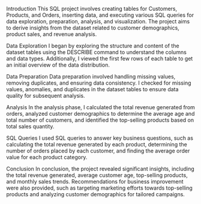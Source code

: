 Introduction
This SQL project involves creating tables for Customers, Products, and Orders, inserting data, 
and executing various SQL queries for data exploration, preparation, analysis, and visualization. 
The project aims to derive insights from the dataset related to customer demographics, product 
sales, and revenue analysis.

Data Exploration
I began by exploring the structure and content of the dataset tables using the DESCRIBE command 
to understand the columns and data types. Additionally, I viewed the first few rows of each 
table to get an initial overview of the data distribution.

Data Preparation
Data preparation involved handling missing values, removing duplicates, and ensuring data 
consistency. I checked for missing values, anomalies, and duplicates in the dataset tables to 
ensure data quality for subsequent analysis.

Analysis
In the analysis phase, I calculated the total revenue generated from orders, analyzed customer 
demographics to determine the average age and total number of customers, and identified the 
top-selling products based on total sales quantity.

SQL Queries
I used SQL queries to answer key business questions, such as calculating the total revenue 
generated by each product, determining the number of orders placed by each customer, and 
finding the average order value for each product category.

Conclusion
In conclusion, the project revealed significant insights, including the total revenue generated, 
average customer age, top-selling products, and monthly sales trends. Recommendations for 
business improvement were also provided, such as targeting marketing efforts towards top-selling
products and analyzing customer demographics for tailored campaigns.

